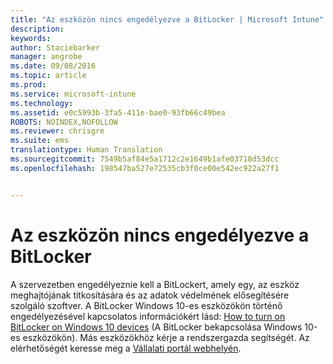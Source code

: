```yaml
---
title: "Az eszközön nincs engedélyezve a BitLocker | Microsoft Intune"
description: 
keywords: 
author: Staciebarker
manager: angrobe
ms.date: 09/08/2016
ms.topic: article
ms.prod: 
ms.service: microsoft-intune
ms.technology: 
ms.assetid: e0c5993b-3fa5-411e-bae0-93fb66c49bea
ROBOTS: NOINDEX,NOFOLLOW
ms.reviewer: chrisgre
ms.suite: ems
translationtype: Human Translation
ms.sourcegitcommit: 7549b5af84e5a1712c2e1649b1afe03718d53dcc
ms.openlocfilehash: 198547ba527e72535cb3f0ce00e542ec922a27f1


---
```



# Az eszközön nincs engedélyezve a BitLocker

A szervezetben engedélyeznie kell a BitLockert, amely egy, az eszköz meghajtójának titkosítására és az adatok védelmének elősegítésére szolgáló szoftver. A BitLocker Windows 10-es eszközökön történő engedélyezésével kapcsolatos információkért lásd: [How to turn on BitLocker on Windows 10 devices](https://gallery.technet.microsoft.com/How-to-turn-on-BitLocker-34294d3d) (A BitLocker bekapcsolása Windows 10-es eszközökön). Más eszközökhöz kérje a rendszergazda segítségét. Az elérhetőségét keresse meg a [Vállalati portál webhelyén](http://portal.manage.microsoft.com).





<!--HONumber=Sep16_HO2-->


